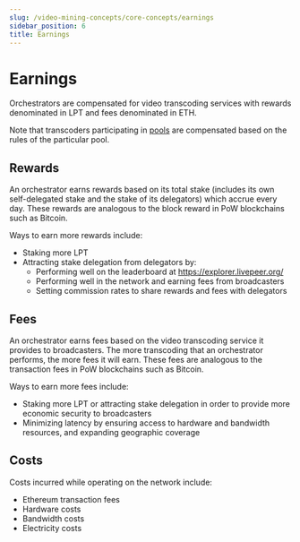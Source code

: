 ```yaml
---
slug: /video-mining-concepts/core-concepts/earnings
sidebar_position: 6
title: Earnings
---
```


# Earnings

Orchestrators are compensated for video transcoding services with rewards
denominated in LPT and fees denominated in ETH.

Note that transcoders participating in
[pools](/video-mining-concepts/core-concepts/pools) are compensated based on the
rules of the particular pool.

## Rewards

An orchestrator earns rewards based on its total stake (includes its own
self-delegated stake and the stake of its delegators) which accrue every day.
These rewards are analogous to the block reward in PoW blockchains such as
Bitcoin.

Ways to earn more rewards include:

- Staking more LPT
- Attracting stake delegation from delegators by:
  - Performing well on the leaderboard at https://explorer.livepeer.org/
  - Performing well in the network and earning fees from broadcasters
  - Setting commission rates to share rewards and fees with delegators

## Fees

An orchestrator earns fees based on the video transcoding service it provides to
broadcasters. The more transcoding that an orchestrator performs, the more fees
it will earn. These fees are analogous to the transaction fees in PoW
blockchains such as Bitcoin.

Ways to earn more fees include:

- Staking more LPT or attracting stake delegation in order to provide more
  economic security to broadcasters
- Minimizing latency by ensuring access to hardware and bandwidth resources, and
  expanding geographic coverage

## Costs

Costs incurred while operating on the network include:

- Ethereum transaction fees
- Hardware costs
- Bandwidth costs
- Electricity costs

